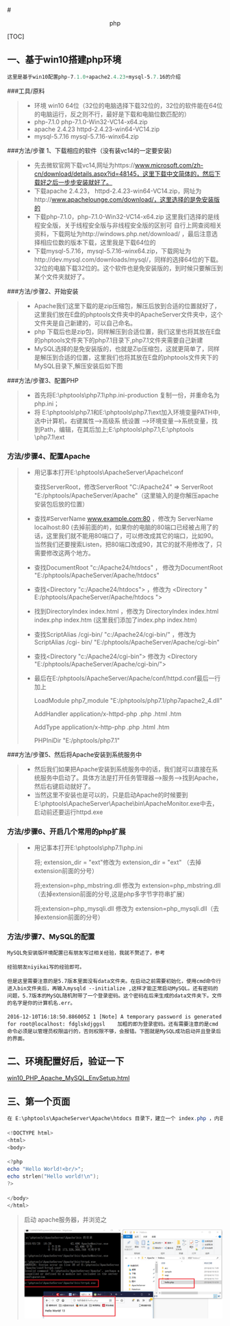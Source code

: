 #<center>php</center>

[TOC]

## 一、基于win10搭建php环境

```powershell
这里是基于win10配置php-7.1.0+apache2.4.23+mysql-5.7.16的介绍
```

###工具/原料

>- 环境 win10 64位（32位的电脑选择下载32位的，32位的软件能在64位的电脑运行，反之则不行，最好是下载和电脑位数匹配的）
>- php-7.1.0 php-7.1.0-Win32-VC14-x64.zip 
>- apache 2.4.23 httpd-2.4.23-win64-VC14.zip 
>- mysql-5.7.16 mysql-5.7.16-winx64.zip

###方法/步骤 1、下载相应的软件（没有装vc14的一定要安装)

>- 先去微软官网下载vc14,网址为https://www.microsoft.com/zh-cn/download/details.aspx?id=48145，这里下载中文简体的，然后下载好之后一步步安装就好了。
>- 下载apache 2.4.23， httpd-2.4.23-win64-VC14.zip，网址为http://www.apachelounge.com/download/，这里选择的是免安装版的
>- 下载php-7.1.0，php-7.1.0-Win32-VC14-x64.zip 
>   这里我们选择的是线程安全版，关于线程安全版与非线程安全版的区别可 
>  自行上网查阅相关资料，下载网址为http://windows.php.net/download/ 
>   ，最后注意选择相应位数的版本下载，这里我是下载64位的
>- 下载mysql-5.7.16，mysql-5.7.16-winx64.zip，下载网址为http://dev.mysql.com/downloads/mysql/，同样的选择64位的下载。32位的电脑下载32位的。这个软件也是免安装版的，到时候只要解压到某个文件夹就好了。

###方法/步骤2、开始安装

>* Apache我们这里下载的是zip压缩包，解压后放到合适的位置就好了，这里我们放在E盘的phptools文件夹中的ApacheServer文件夹中，这个文件夹是自己新建的，可以自己命名。
>* php 下载后也是zip包，同样解压到合适位置，我们这里也将其放在E盘的phptools文件夹下的php7.1目录下,php7.1文件夹需要自己新建
>* MySQL选择的是免安装版的，也就是Zip压缩包，这就更简单了，同样是解压到合适的位置，这里我们也将其放在E盘的phptools文件夹下的MySQL目录下,解压安装后如下图

###方法/步骤3、配置PHP

> * 首先将E:\phptools\php7.1\php.ini-production  复制一份，并重命名为php.ini；
> * 将 
>   E:\phptools\php7.1和E:\phptools\php7.1\ext加入环境变量PATH中,选中计算机，右键属性-->高级系
>    统设置 -->环境变量-->系统变量，找到Path，编辑，在其后加上;E:\phptools\php7.1;E:\phptools
>    \php7.1\ext

### 方法/步骤4、配置Apache

> * 用记事本打开E:\phptools\ApacheServer\Apache\conf
>
>   查找ServerRoot，修改ServerRoot "C:/Apache24" => ServerRoot "E:/phptools/ApacheServer/Apache"（这里输入的是你解压apache安装包后放的位置）
>
> * 查找#ServerName www.example.com:80 ，修改为 ServerName 
>   localhost:80 (去掉前面的#)，如果你的电脑的80端口已经被占用了的话，这里我们就不能用80端口了，可以修改成其它的端口，比如90。当然我们还要搜索Listen，把80端口改成90，其它的就不用修改了，只需要修改这两个地方。
>
> * 查找DocumentRoot "c:/Apache24/htdocs" ， 修改为DocumentRoot "E:/phptools/ApacheServer/Apache/htdocs" 
>
> * 查找<Directory "c:/Apache24/htdocs"> ，修改为 <Directory " E:/phptools/ApacheServer/Apache/htdocs ">
>
> * 找到DirectoryIndex index.html ，修改为 DirectoryIndex index.html index.php index.htm (这里我们添加了index.php index.htm)
>
> * 查找ScriptAlias /cgi-bin/ "c:/Apache24/cgi-bin/"  ，修改为 ScriptAlias /cgi- bin/ "E:/phptools/ApacheServer/Apache/cgi-bin"
>
> * 查找<Directory "c:/Apache24/cgi-bin"> 修改为 <Directory "E:/phptools/ApacheServer/Apache/cgi-bin/">
>
> * 最后在E:/phptools/ApacheServer/Apache/conf/httpd.conf最后一行加上
>
>   LoadModule php7_module "E:/phptools/php7.1/php7apache2_4.dll"
>
>   AddHandler application/x-httpd-php .php .html .htm
>
>   AddType application/x-http-php .php .html .htm
>
>   PHPIniDir "E:/phptools/php7.1"

###方法/步骤5、然后将Apache安装到系统服务中

> + 然后我们如果把Apache安装到系统服务中的话，我们就可以直接在系统服务中启动了。具体方法是打开任务管理器——>服务——>找到Apache，然后右键启动就好了。
> + 当然这里不安装也是可以的，只是启动Apache的时候要到E:\phptools\ApacheServer\Apache\bin\ApacheMonitor.exe中去，启动前还要运行httpd.exe

### 方法/步骤6、开启几个常用的php扩展

> - 用记事本打开E:\phptools\php7.1\php.ini
>
>   将; extension_dir = "ext"修改为 extension_dir = "ext" （去掉extension前面的分号）
>
>   将;extension=php_mbstring.dll 修改为 extension=php_mbstring.dll（去掉extension前面的分号,这是php多字节字符串扩展）
>
>   将;extension=php_mysqli.dll 修改为 extension=php_mysqli.dll（去掉extension前面的分号） 

### 方法/步骤7、MySQL的配置

```
MySQL免安装版环境配置已有朋友写过相关经验，我就不赘述了，参考

经验朋友niyikai写的经验即可。

但是这里需要注意的是5.7版本里面没有data文件夹。在启动之前需要初始化，使用cmd命令行进入bin文件夹后，再输入mysqld --initialize ,这样才能正常启动MySQL。还有密码的问题，5.7版本的MySQL随机附带了一个登录密码。这个密码在后来生成的data文件夹下。文件的名字是你的计算机名.err。

2016-12-10T16:18:50.886005Z 1 [Note] A temporary password is generated for root@localhost: fdglskdjggsl    加粗的即为登录密码。还有需要注意的是cmd命令必须是以管理员权限运行的，否则权限不够，会报错。下图就是MySQL成功启动并且登录后的界面。
```

## 二、环境配置好后，验证一下

<a href="./win10_PHP_Apache_MySQL_EnvSetup.html">win10_PHP_Apache_MySQL_EnvSetup.html</a>



## 三、第一个页面

```powershell
在 E:\phptools\ApacheServer\Apache\htdocs 目录下，建立一个 index.php ，内容如下：

<!DOCTYPE html>
<html>
<body>

<?php
echo "Hello World!<br/>";
echo strlen("Hello world!\n"); 
?>

</body>
</html>
```

> 启动 apache服务器，并浏览之
>
> ![](./pictures/apache_php_run.png)